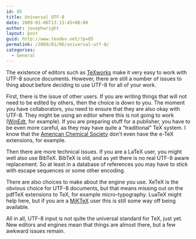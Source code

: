 ```yaml
---
id: 85
title: Universal UTF-8
date: 2009-01-06T13:13:45+00:00
author: josephwright
layout: post
guid: http://www.texdev.net/?p=85
permalink: /2009/01/06/universal-utf-8/
categories:
  - General
---
```

The existence of editors such as [TeXworks](http://www.texworks.org) make it very easy to work with UTF-8 source documents.  However, there are still a number of issues to thing about before deciding to use UTF-8 for all of your work.

First, there is the issue of other users.  If you are writing things that will not need to be edited by others, then the choice is down to you.  The moment you have collaborators, you need to ensure that they are also okay with UTF-8. They might be using an editor where this is not going to work ([WinEdt](http://www.winedt.com), for example). If you are preparing stuff for a publisher, you have to be even more careful, as they may have quite a “traditional” TeX system. I know that the [American Chemical Society](https://pubs.acs.org) don't even have the e-TeX extensions, for example.

Then there are more technical issues.  If you are a LaTeX user, you might well also use BibTeX.  BibTeX is old, and as yet there is no real UTF-8 aware replacement.  So at least in a database of references you may have to stick with escape sequences or some other encoding.

There are also choices to make about the engine you use. XeTeX is the obvious choice for  UTF-8 documents, but that means missing out on the pdfTeX extensions to TeX, for example micro-typography. LuaTeX might help here, but if you are a [MiKTeX](https://www.miktex.org) user this is still some way off being available.

All in all, UTF-8 input is not quite the universal standard for TeX, just yet. New editors and engines mean that things are almost there, but a few awkward issues remain.
